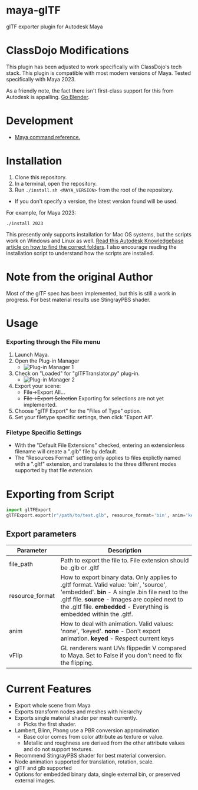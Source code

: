 # maya-glTF
glTF exporter plugin for Autodesk Maya

# ClassDojo Modifications

This plugin has been adjusted to work specifically with ClassDojo's tech stack. 
This plugin is compatible with most modern versions of Maya.  Tested specifically with Maya 2023.

As a friendly note, the fact there isn't first-class support for this from Autodesk is appalling. [Go Blender](https://www.blender.org/).

# Development

- [Maya command reference.](https://help.autodesk.com/cloudhelp/2023/CHS/Maya-Tech-Docs/CommandsPython/)

# Installation

1. Clone this repository.
2. In a terminal, open the repository.
3. Run `./install.sh <MAYA_VERSION>` from the root of the repository.
  - If you don't specify a version, the latest version found will be used.

For example, for Maya 2023:
```shell
./install 2023 
```

This presently only supports installation for Mac OS systems, but the scripts work on Windows and Linux as well. [Read this Autodesk Knowledgebase article on how to find the correct folders](https://knowledge.autodesk.com/support/maya/learn-explore/caas/CloudHelp/cloudhelp/2023/ENU/Maya-Customizing/files/GUID-FA51BD26-86F3-4F41-9486-2C3CF52B9E17-htm.html). I also encourage reading the installation script to understand how the scripts are installed.

# Note from the original Author

Most of the glTF spec has been implemented, but this is still a work in progress.  For best material results use StingrayPBS shader.

# Usage

### Exporting through the File menu
1. Launch Maya.
1. Open the Plug-in Manager
   - ![Plug-in Manager 1](https://raw.githubusercontent.com/danpeavey-classdojo/maya-glTF/main/doc/images/find-plug-man.PNG)
1. Check on "Loaded" for "glTFTranslator.py" plug-in.
   - ![Plug-in Manager 2](https://raw.githubusercontent.com/danpeavey-classdojo/maya-glTF/main/doc/images/plug-in-man.PNG)
1. Export your scene: 
   - File->Export All...
   - ~~File->Export Selection~~ Exporting for selections are not yet implemented.
1. Choose "glTF Export" for the "Files of Type" option.
1. Set your filetype specific settings, then click "Export All".

### Filetype Specific Settings

- With the "Default File Extensions" checked, entering an extensionless filename will create a ".glb" file by default.
- The "Resources Format" setting only applies to files explictly named with a ".gltf" extension, and translates to the three different modes supported by that file extension.

# Exporting from Script
   ```python
   import glTFExport   
   glTFExport.export(r"/path/to/test.glb", resource_format='bin', anim='keyed', vflip=True)
   ```

## Export parameters

| Parameter | Description |   
| --------- | ----------- |   
|file_path|Path to export the file to.  File extension should be .glb or .gltf|   
|resource_format| How to export binary data. Only applies to .gltf format.  Valid value: 'bin', 'source', 'embedded'. **bin** - A single .bin file next to the .gltf file. **source** - Images are copied next to the .gltf file. **embedded** - Everything is embedded within the .gltf.|   
|anim|How to deal with animation. Valid values: 'none', 'keyed'.  **none** - Don't export animation. **keyed** - Respect current keys|   
|vFlip|GL renderers want UVs flippedin V compared to Maya.  Set to False if you don't need to fix the flipping.|   

# Current Features
- Export whole scene from Maya
- Exports transform nodes and meshes with hierarchy
- Exports single material shader per mesh currently.
   - Picks the first shader.
- Lambert, Blinn, Phong use a PBR conversion approximation
   - Base color comes from color attribute as texture or value.
   - Metallic and roughness are derived from the other attribute values and do not support textures.
- Recommend StingrayPBS shader for best material conversion.
- Node animation supported for translation, rotation, scale.
- glTF and glb supported
- Options for embedded binary data, single external bin, or preserved external images.